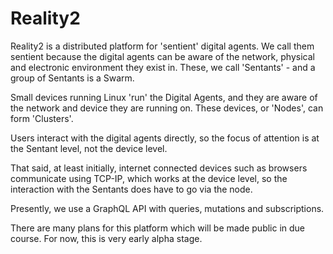 # Reality2

Reality2 is a distributed platform for 'sentient' digital agents.  We call them sentient because the digital agents can be aware of the network, physical and electronic environment they exist in.  These, we call 'Sentants' - and a group of Sentants is a Swarm.

Small devices running Linux 'run' the Digital Agents, and they are aware of the network and device they are running on.  These devices, or 'Nodes', can form 'Clusters'.

Users interact with the digital agents directly, so the focus of attention is at the Sentant level, not the device level.

That said, at least initially, internet connected devices such as browsers communicate using TCP-IP, which works at the device level, so the interaction with the Sentants does have to go via the node.

Presently, we use a GraphQL API with queries, mutations and subscriptions.

There are many plans for this platform which will be made public in due course.  For now, this is very early alpha stage.
